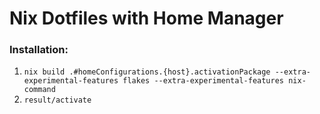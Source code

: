 # Nix Dotfiles with Home Manager

### Installation:
1. `nix build .#homeConfigurations.{host}.activationPackage --extra-experimental-features flakes --extra-experimental-features nix-command`
2. `result/activate`
